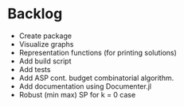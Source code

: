 # Backlog
- Create package
- Visualize graphs
- Representation functions (for printing solutions)
- Add build script
- Add tests
- Add ASP cont. budget combinatorial algorithm.
- Add documentation using Documenter.jl
- Robust (min max) SP for k = 0 case
